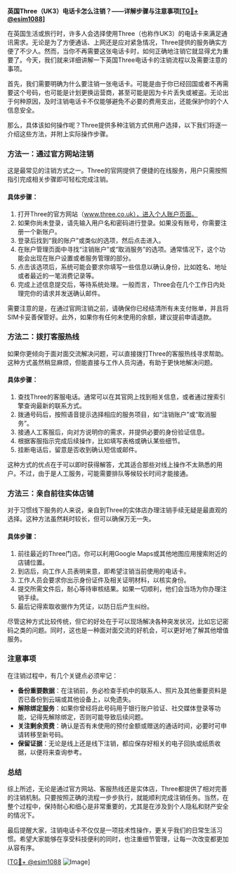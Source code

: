 **英国Three（UK3）电话卡怎么注销？——详解步骤与注意事项[[TG💪+ @esim1088](https://t.me/s/esim1088)]**

在英国生活或旅行时，许多人会选择使用Three（也称作UK3）的电话卡来满足通讯需求。无论是为了方便通话、上网还是应对紧急情况，Three提供的服务确实方便了不少人。然而，当你不再需要这张电话卡时，如何正确地注销它就显得尤为重要了。今天，我们就来详细讲解一下英国Three电话卡的注销流程以及需要注意的事项。

首先，我们需要明确为什么要注销一张电话卡。可能是由于你已经回国或者不再需要这个号码，也可能是计划更换运营商，甚至可能是因为卡片丢失或被盗。无论出于何种原因，及时注销电话卡不仅能够避免不必要的费用支出，还能保护你的个人信息安全。

那么，具体该如何操作呢？Three提供多种注销方式供用户选择，以下我们将逐一介绍这些方法，并附上实际操作步骤。

### 方法一：通过官方网站注销

这是最常见的注销方式之一。Three的官网提供了便捷的在线服务，用户只需按照指引完成相关步骤即可轻松完成注销。

#### 具体步骤：
1. 打开Three的官方网站（www.three.co.uk），进入个人账户页面。
2. 如果你尚未登录，请先输入用户名和密码进行登录。如果没有账号，你需要注册一个新账户。
3. 登录后找到“我的账户”或类似的选项，然后点击进入。
4. 在账户管理页面中寻找“注销账户”或“取消服务”的选项。通常情况下，这个功能会出现在账户设置或者服务管理的部分。
5. 点击该选项后，系统可能会要求你填写一些信息以确认身份，比如姓名、地址或者最近的一笔消费记录等。
6. 完成上述信息提交后，等待系统处理。一般而言，Three会在几个工作日内处理完你的请求并发送确认邮件。

需要注意的是，在通过官网注销之前，请确保你已经结清所有未支付账单，并且将SIM卡妥善保管好。此外，如果你有任何未使用的余额，建议提前申请退款。

### 方法二：拨打客服热线

如果你更倾向于面对面交流解决问题，可以直接拨打Three的客服热线寻求帮助。这种方式虽然稍显麻烦，但能直接与工作人员沟通，有助于更快地解决问题。

#### 具体步骤：
1. 查找Three的客服电话。通常可以在其官网上找到相关信息，或者通过搜索引擎查询最新的联系方式。
2. 拨通号码后，按照语音提示选择相应的服务项目，如“注销账户”或“取消服务”。
3. 接通人工客服后，向对方说明你的需求，并提供必要的身份验证信息。
4. 根据客服指示完成后续操作，比如填写表格或确认某些细节。
5. 挂断电话后，留意是否收到确认短信或邮件。

这种方式的优点在于可以即时获得解答，尤其适合那些对线上操作不太熟悉的用户。不过，由于是人工服务，可能需要排队等候较长时间才能接通。

### 方法三：亲自前往实体店铺

对于习惯线下服务的人来说，亲自到Three的实体店办理注销手续无疑是最直观的选择。这种方法虽然耗时较长，但可以确保万无一失。

#### 具体步骤：
1. 前往最近的Three门店。你可以利用Google Maps或其他地图应用搜索附近的店铺位置。
2. 到店后，向工作人员表明来意，即希望注销当前使用的电话卡。
3. 工作人员会要求你出示身份证件及相关证明材料，以核实身份。
4. 提交所需文件后，耐心等待审核结果。如果一切顺利，他们会当场为你办理注销手续。
5. 最后记得索取收据作为凭证，以防日后产生纠纷。

尽管这种方式比较传统，但它的好处在于可以现场解决各种突发状况，比如忘记密码之类的问题。同时，这也是一种面对面交流的好机会，可以更好地了解其他增值服务。

### 注意事项

在注销过程中，有几个关键点必须牢记：

- **备份重要数据**：在注销前，务必检查手机中的联系人、照片及其他重要资料是否已备份到云端或其他设备上，以免遗失。
- **解除绑定服务**：如果你曾经将此号码用于银行账户验证、社交媒体登录等功能，记得先解除绑定，否则可能导致后续问题。
- **关注剩余资费**：确认是否有未使用的预付金额或赠送的通话时间，必要时可申请转移至新号码。
- **保留证据**：无论是线上还是线下注销，都应保存好相关的电子回执或纸质收据，以便将来查询参考。

### 总结

综上所述，无论是通过官方网站、客服热线还是实体店，Three都提供了相对完善的注销机制。只要按照正确的流程一步步执行，就能顺利完成注销任务。当然，在整个过程中，保持耐心和细心是非常重要的，尤其是在涉及到个人隐私和财产安全的情况下。

最后提醒大家，注销电话卡不仅仅是一项技术性操作，更关乎我们的日常生活习惯。希望大家能够在享受科技便利的同时，也注重细节管理，让每一次改变都更加从容有序。

[[TG💪+ @esim1088](https://t.me/s/esim1088) ![Image](https://i.postimg.cc/4NQfJmqS/Snipaste-2025-05-13-00-14-12.png)]